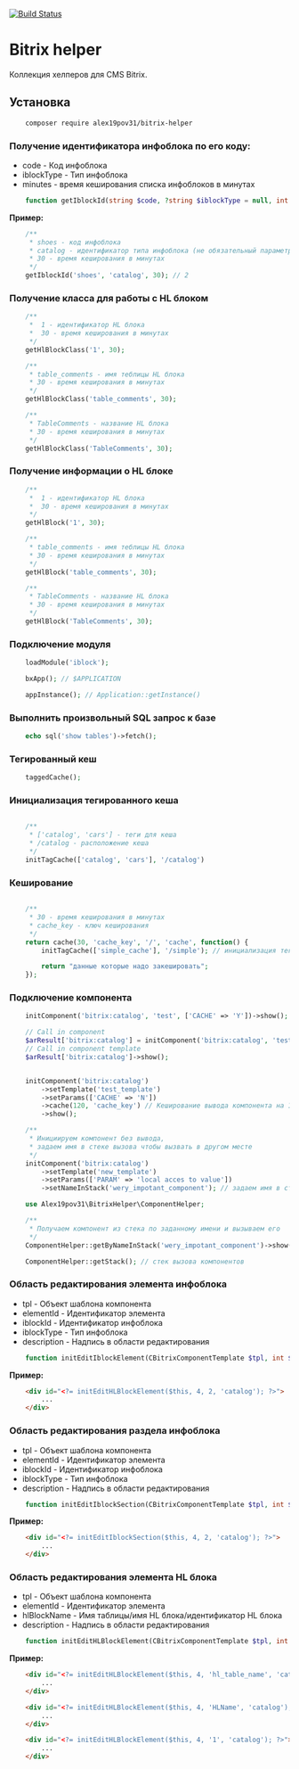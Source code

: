 [![Build Status](https://api.travis-ci.org/alex19pov31/bitrix-helper.svg?branch=master)](https://travis-ci.org/alex19pov31/bitrix-helper)


# Bitrix helper

Коллекция хелперов для CMS Bitrix.

## Установка

```bash
    composer require alex19pov31/bitrix-helper
```

### Получение идентификатора инфоблока по его коду:

* code - Код инфоблока
* iblockType - Тип инфоблока
* minutes - время кеширования списка инфоблоков в минутах

```php
    function getIblockId(string $code, ?string $iblockType = null, int $minutes = 0): ?int;
```

**Пример:**

```php
    /**
     * shoes - код инфоблока
     * catalog - идентификатор типа инфоблока (не обязательный параметр)
     * 30 - время кеширования в минутах
     */
    getIblockId('shoes', 'catalog', 30); // 2
```

### Получение класса для работы с HL блоком

```php
    /**
     *  1 - идентификатор HL блока
     *  30 - время кеширования в минутах
     */
    getHlBlockClass('1', 30);

    /**
     * table_comments - имя теблицы HL блока
     * 30 - время кеширования в минутах
     */
    getHlBlockClass('table_comments', 30);

    /**
     * TableComments - название HL блока
     * 30 - время кеширования в минутах
     */
    getHlBlockClass('TableComments', 30);
```

### Получение информации о HL блоке

```php
    /**
     *  1 - идентификатор HL блока
     *  30 - время кеширования в минутах
     */
    getHlBlock('1', 30);

    /**
     * table_comments - имя теблицы HL блока
     * 30 - время кеширования в минутах
     */
    getHlBlock('table_comments', 30);

    /**
     * TableComments - название HL блока
     * 30 - время кеширования в минутах
     */
    getHlBlock('TableComments', 30);
```

### Подключение модуля

```php
    loadModule('iblock');
```

```php
    bxApp(); // $APPLICATION
```

```php
    appInstance(); // Application::getInstance()
```

### Выполнить произвольный SQL запрос к базе

```php
    echo sql('show tables')->fetch();
```

### Тегированный кеш

```php
    taggedCache();
```

### Инициализация тегированного кеша

```php

    /**
     * ['catalog', 'cars'] - теги для кеша
     * /catalog - расположение кеша
     */
    initTagCache(['catalog', 'cars'], '/catalog')
```

### Кеширование

```php

    /**
     * 30 - время кеширования в минутах
     * cache_key - ключ кеширования
     */
    return cache(30, 'cache_key', '/', 'cache', function() {
        initTagCache(['simple_cache'], '/simple'); // инициализация тегированного кеша

        return "данные которые надо закешировать";
    });
```

### Подключение компонента

```php
    initComponent('bitrix:catalog', 'test', ['CACHE' => 'Y'])->show();

    // Call in component
    $arResult['bitrix:catalog'] = initComponent('bitrix:catalog', 'test_template', ['CACHE' => 'Y']);
    // Call in component template
    $arResult['bitrix:catalog']->show();


    initComponent('bitrix:catalog')
        ->setTemplate('test_template')
        ->setParams(['CACHE' => 'N'])
        ->cache(120, 'cache_key') // Кеширование вывода компонента на 120 минут по ключу cache_key
        ->show();

    /**
     * Инициируем компонент без вывода, 
     * задаем имя в стеке вызова чтобы вызвать в другом месте
     */
    initComponent('bitrix:catalog')
        ->setTemplate('new_template')
        ->setParams(['PARAM' => 'local acces to value'])
        ->setNameInStack('wery_impotant_component'); // задаем имя в стеке вызова компонентов

    use Alex19pov31\BitrixHelper\ComponentHelper;

    /**
     * Получаем компонент из стека по заданному имени и вызываем его
     */
    ComponentHelper::getByNameInStack('wery_impotant_component')->show();

    ComponentHelper::getStack(); // стек вызова компонентов 
```

### Область редактирования элемента инфоблока

* tpl - Объект шаблона компонента
* elementId - Идентификатор элемента
* iblockId - Идентификатор инфоблока
* iblockType - Тип инфоблока
* description - Надпись в области редактирования

```php
    function initEditIblockElement(CBitrixComponentTemplate $tpl, int $elementId, int $iblockId, string $iblockType, string $description = null): string;
```

**Пример:**

```html
    <div id="<?= initEditHLBlockElement($this, 4, 2, 'catalog'); ?>">
        ...
    </div>
```

### Область редактирования раздела инфоблока

* tpl - Объект шаблона компонента
* elementId - Идентификатор элемента
* iblockId - Идентификатор инфоблока
* iblockType - Тип инфоблока
* description - Надпись в области редактирования

```php
    function initEditIblockSection(CBitrixComponentTemplate $tpl, int $sectionId, int $iblockId, string $iblockType, string $description = null): string;
```

**Пример:**

```html
    <div id="<?= initEditIblockSection($this, 4, 2, 'catalog'); ?>">
        ...
    </div>
```

### Область редактирования элемента HL блока

* tpl - Объект шаблона компонента
* elementId - Идентификатор элемента
* hlBlockName - Имя таблицы/имя HL блока/идентификатор HL блока
* description - Надпись в области редактирования

```php
    function initEditHLBlockElement(CBitrixComponentTemplate $tpl, int $elementId, string $hlBlockName, string $description = null): string;
```

**Пример:**

```html
    <div id="<?= initEditHLBlockElement($this, 4, 'hl_table_name', 'catalog'); ?>">
        ...
    </div>

    <div id="<?= initEditHLBlockElement($this, 4, 'HLName', 'catalog'); ?>">
        ...
    </div>

    <div id="<?= initEditHLBlockElement($this, 4, '1', 'catalog'); ?>">
        ...
    </div>
```